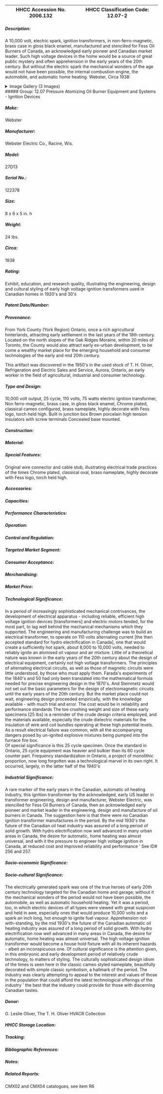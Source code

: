 | **HHCC Accession No. 2006.132** |**HHCC Classification Code:  12.07-2**|
| ----------- | ----------- |
##### Description:
A 10,000 volt, electric spark, ignition transformers, in non-ferro-magnetic, brass case in gloss black enamel, manufactured and stencilled for Fess Oil Burners of Canada, an acknowledged early pioneer and Canadian market leader. Such high voltage devices in the home would be a source of great public mystery and often apprehension in the early years of the 20th century. But without the electric spark the mechanical wonders of the age would not have been possible, the internal combustion engine, the automobile, and automatic home heating. Webster, Circa 1938:


<details>
	<summary>Image Gallery (3 Images)</summary>
<div class="gallery gallery-wrapper--full" contenteditable="false" data-is-empty="false" data-translation="Add images" data-columns="6">
<figure class="gallery__item"><a href="#DOMAIN_NAME#gallery/12.07-2.jpg" data-size="2141x1003"><img src="#DOMAIN_NAME#gallery/12.07-2-thumbnail.jpg" alt=""></a></figure>
<figure class="gallery__item"><a href="#DOMAIN_NAME#gallery/12.07-2a.jpg" data-size="1408x1386"><img src="#DOMAIN_NAME#gallery/12.07-2a-thumbnail.jpg" alt=""></a></figure>
<figure class="gallery__item"><a href="#DOMAIN_NAME#gallery/12.07-2b.jpg" data-size="2207x1337"><img src="#DOMAIN_NAME#gallery/12.07-2b-thumbnail.jpg" alt=""></a></figure>
</div>
</details>
##### Group:
12.07 Pressure Atomizing Oil Burner Equipment and Systems - Ignition Devices

##### Make:
Webster

##### Manufacturer:
Webster Electric Co., Racine, Wis.

##### Model:
27D13

##### Serial No.:
122378

##### Size:
8 x 6 x 5 in. h

##### Weight:
24 lbs.

##### Circa:
1938

##### Rating:
Exhibit, education, and research quality, illustrating the engineering, design and cultural styling  of early high voltage ignition transformers used in Canadian homes in 1920's and 30's

##### Patent Date/Number:


##### Provenance:
From York County (York Region) Ontario, once a rich agricultural hinterlands, attracting early settlement in the last years of the 18th century. Located on the north slopes of the Oak Ridges Moraine, within 20 miles of Toronto, the County would also attract early ex-urban development, to be come a wealthy market place for the emerging household and consumer technologies of the early and mid 20th century. 

This artifact was discovered in the 1950's in the used stock of T. H. Oliver, Refrigeration and Electric Sales and Service, Aurora, Ontario, an early worker in the field of agricultural, industrial and consumer technology.

##### Type and Design:
10,000 volt output, 
25 cycle, 110 volts, 75 watts electric ignition transformer,
Non ferro-magnetic, brass case, in gloss black enamel,
Chrome plated, classical cameo configured, brass nameplate, highly decorate with Fess logo, torch held high.
Built in junction box 
Brown porcelain high tension insulators with screw terminals
Concealed base mounted.

##### Construction:


##### Material:


##### Special Features:
Original wire connector and cable stub, illustrating electrical trade practices of the times
Chrome plated, classical oval, brass nameplate, highly decorate with Fess logo, torch held high.

##### Accessories:


##### Capacities:


##### Performance Characteristics:


##### Operation:


##### Control and Regulation:


##### Targeted Market Segment:


##### Consumer Acceptance:


##### Merchandising:


##### Market Price:


##### Technological Significance:
In a period of increasingly sophisticated mechanical contrivances, the development of electrical apparatus - including reliable, efficient high voltage ignition devices [transformers] and electric motors tended, for the most part, to lag well behind the mechanical mechanisms which they supported.
The engineering and manufacturing challenge was to build an electrical transformer, to operate on 110 volts alternating current [the then accepted standard for hydro electrification in Canada], one that would create a sufficiently hot spark, about 8,000 to 10,000 volts, needed to reliably ignite an atomised oil vapour and air mixture.
Little of a theoretical nature was known in the early years of the 20th century about the design of electrical equipment, certainly not high voltage transformers. The principles of alternating electrical circuits, as well as those of magnetic circuits were little understood, by those who must apply them. 
Farada's experiments of the 1840's and 50 had only been translated into the mathematical formula needed for precise engineering design in the 1870's. And Steinmetz would not set out the basic parameters for the design of electromagnetic circuits until the early years of the 20th century. But the market place could not wait, engineering design proceeded empirically, with the knowledge available - with much trial and error. The cost would be in reliability and performance standards
The toe crushing weight and size of these early specimens [25 lbs] is a reminder of the crude design criteria employed, and the materials available, especially the crude dielectric materials for the insulation of wire and coil bundles operating at these high potential levels. As a result electrical failure was common, with all the accompanying dangers posed by un-ignited explosive mixtures being pumped into the furnace fire box.  
Of special significance is this 25 cycle specimen. Once the standard in Ontario, 25 cycle equipment was heavier and bulkier than its 60 cycle counter part. Frequency standardization in Ontario, a project of monolithic proportion, now long forgotten was a technological marvel in its own right. It occurred, largely, in the latter half of the 1940's

##### Industrial Significance:
A rare marker of the early years in the Canadian, automatic oil heating industry, this ignition transformer by the acknowledged, early US leader in transformer engineering, design and manufacturer, Webster Electric, was stencilled for Fess Oil Burners of Canada, then an acknowledged early pioneer and market leader in the engineering, design and manufacture of oil burners in Canada. The suggestion here is that there were no Canadian ignition transformer manufactures in the period. 
By the mid 1930's the future of the Canadian oil heat industry was assured of a long period of solid growth. With hydro electrification now well advanced in many urban areas in Canada, the desire for automatic, home heating was almost universal, and with it the pressure to engineer high voltage ignition in Canada, at reduced cost and improved reliability and performance ' See ID# 256 and 257.

##### Socio-economic Significance:


##### Socio-cultural Significance:
The electrically generated spark was one of the true heroes of early 20th century technology targeted for the Canadian home and garage; without it the mechanical wonders of the period would not have been possible, the automobile, as well as automatic household heating. 
Yet it was a period, too, in which electric devices of all types were viewed with great suspicion and held in awe, especially ones that would produce 10,000 volts and a spark an inch long, hot enough to ignite fuel vapour. 
Apprehension not-with-standing, by the mid 1930's the future of the Canadian automatic oil heating industry was assured of a long period of solid growth. With hydro electrification now well advanced in many areas in Canada, the desire for automatic, home heating was almost universal. The high voltage ignition transformer would become a house hold fixture with all its inherent hazards -  albeit an inconspicuous one. 
Of cultural significance is the attention given, in this embryonic and early development period of relatively crude technology, to matters of styling. The culturally sophisticated design idiom of the times is seen here in the classic cameo styled nameplate, beautifully decorated with simple classic symbolism, a hallmark of the period. The industry was clearly attempting to appeal to the interest and values of those in the population that could afford the latest technological offerings of the industry ' the best that the industry could provide for those with discerning Canadian tastes.

##### Donor:
G. Leslie Oliver, The T. H. Oliver HVACR Collection

##### HHCC Storage Location:


##### Tracking:


##### Bibliographic References:


##### Notes:


##### Related Reports:
CMX02 and CMX04 catalogues, see item R6
